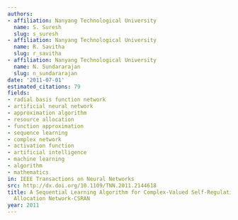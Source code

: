 ```yaml
---
authors:
- affiliation: Nanyang Technological University
  name: S. Suresh
  slug: s_suresh
- affiliation: Nanyang Technological University
  name: R. Savitha
  slug: r_savitha
- affiliation: Nanyang Technological University
  name: N. Sundararajan
  slug: n_sundararajan
date: '2011-07-01'
estimated_citations: 79
fields:
- radial basis function network
- artificial neural network
- approximation algorithm
- resource allocation
- function approximation
- sequence learning
- complex network
- activation function
- artificial intelligence
- machine learning
- algorithm
- mathematics
in: IEEE Transactions on Neural Networks
src: http://dx.doi.org/10.1109/TNN.2011.2144618
title: A Sequential Learning Algorithm for Complex-Valued Self-Regulating Resource
  Allocation Network-CSRAN
year: 2011
---
```

